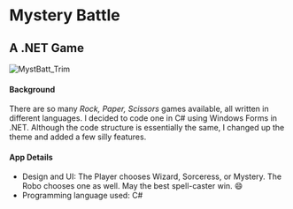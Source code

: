 # Mystery Battle 

## A .NET Game  

![MystBatt_Trim](https://user-images.githubusercontent.com/72266833/185258129-85ebdd15-64a6-486a-982a-0b9e949b7275.gif)



#### Background
There are so many *Rock, Paper, Scissors* games available, all written in different languages. 
I decided to code one in C# using Windows Forms in .NET. 
Although the code structure is essentially the same, I changed up the theme and added a few silly features.
<br>
#### App Details
* Design and UI: The Player chooses Wizard, Sorceress, or Mystery. The Robo chooses one as well. May the best spell-caster win. :smile:
* Programming language used: C# 


